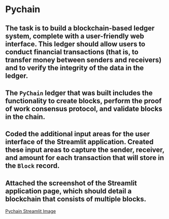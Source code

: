# Pychain

## The task is to build a blockchain-based ledger system, complete with a user-friendly web interface. This ledger should allow users to conduct financial transactions (that is, to transfer money between senders and receivers) and to verify the integrity of the data in the ledger.
## The `PyChain` ledger that was built includes the functionality to create blocks, perform the proof of work consensus protocol, and validate blocks in the chain.
## Coded the additional input areas for the user interface of the Streamlit application. Created these input areas to capture the sender, receiver, and amount for each transaction that will store in the `Block` record.
## Attached the screenshot of the Streamlit application page, which should detail a blockchain that consists of multiple blocks. 

[Pychain Streamlit Image](https://github.com/AbuzarF/Pychain/blob/main/Capture2.png)

